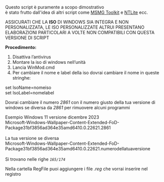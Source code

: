 Questo script è puramente a scopo dimostrativo  
è stato frutto dall'idea di altri script come [MSMG Toolkit](https://msmgtoolkit.in/ "MSMG Toolkit") e [NTLite](https://www.ntlite.com/ "NTLite") ecc.

ASSICURATI CHE LA **ISO** DI WINDOWS SIA INTEGRA E NON PERSONALIZZATA, LE ISO PERSONALIZZATE ALTRUI PRESENTANO ELABORAZIONI PARTICOLARI A VOLTE NON COMPATIBILI CON QUESTA VERSIONE DI SCRIPT

**Procedimento:**  

1.  Disattiva l’antivirus   
2.  Montare la iso di windows nell’unità  
3.  Lancia WinMod.cmd    
4.  Per cambiare il nome e label della iso dovrai cambiare il nome in queste stringhe:

set IsoName=nomeiso<br> 
set IsoLabel=nomelabel

Dovrai cambiare il numero *2861* con il numero giusto della tua versione di windows se diversa da *2861* per rimuovere alcuni programmi

Esempio Windows 11 versione dicembre 2023<br> 
Microsoft-Windows-Wallpaper-Content-Extended-FoD-Package31bf3856ad364e35amd6410.0.22621.2861<br>
<br>
La tua versione se diversa<br> 
Microsoft-Windows-Wallpaper-Content-Extended-FoD-Package31bf3856ad364e35amd6410.0.22621.numerodellatuaversione<br><br>
Si trovano nelle righe *`165/174`*<br>

Nella cartella RegFile puoi aggiungere i file *.reg* che vorrai inserire nel registro
